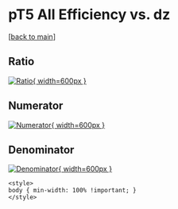 # pT5 All Efficiency vs. dz

[[back to main](./)]



## Ratio

[![Ratio](../mtv/var/pT5_0_eff_dz.png){ width=600px }](../mtv/var/pT5_0_eff_dz.pdf)

## Numerator

[![Numerator](../mtv/num/pT5_0_eff_dz_num0.png){ width=600px }](../mtv/num/pT5_0_eff_dz_num0.pdf)

## Denominator

[![Denominator](../mtv/den/pT5_0_eff_dz_den.png){ width=600px }](../mtv/den/pT5_0_eff_dz_den.pdf)


``` {=html}
<style>
body { min-width: 100% !important; }
</style>
```

